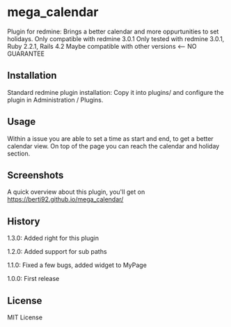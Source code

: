 # mega_calendar

Plugin for redmine: Brings a better calendar and more oppurtunities to set holidays.
Only compatible with redmine 3.0.1
Only tested with redmine 3.0.1, Ruby 2.2.1, Rails 4.2
Maybe compatible with other versions <-- NO GUARANTEE

## Installation

Standard redmine plugin installation: Copy it into plugins/ and configure the plugin in Administration / Plugins. 

## Usage

Within a issue you are able to set a time as start and end, to get a better calendar view. On top of the page you can reach the calendar and holiday section.

## Screenshots

A quick overview about this plugin, you'll get on https://berti92.github.io/mega_calendar/

## History

1.3.0: Added right for this plugin

1.2.0: Added support for sub paths

1.1.0: Fixed a few bugs, added widget to MyPage

1.0.0: First release

## License

MIT License
